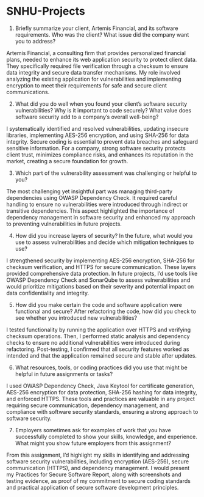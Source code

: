 # SNHU-Projects

1. Briefly summarize your client, Artemis Financial, and its software requirements. Who was the client? What issue did the company want you to address?

Artemis Financial, a consulting firm that provides personalized financial plans, needed to enhance its web application security to protect client data. They specifically required file verification through a checksum to ensure data integrity and secure data transfer mechanisms. My role involved analyzing the existing application for vulnerabilities and implementing encryption to meet their requirements for safe and secure client communications.

2. What did you do well when you found your client’s software security vulnerabilities? Why is it important to code securely? What value does software security add to a company’s overall well-being?

I systematically identified and resolved vulnerabilities, updating insecure libraries, implementing AES-256 encryption, and using SHA-256 for data integrity. Secure coding is essential to prevent data breaches and safeguard sensitive information. For a company, strong software security protects client trust, minimizes compliance risks, and enhances its reputation in the market, creating a secure foundation for growth.

3. Which part of the vulnerability assessment was challenging or helpful to you?

The most challenging yet insightful part was managing third-party dependencies using OWASP Dependency Check. It required careful handling to ensure no vulnerabilities were introduced through indirect or transitive dependencies. This aspect highlighted the importance of dependency management in software security and enhanced my approach to preventing vulnerabilities in future projects.

4. How did you increase layers of security? In the future, what would you use to assess vulnerabilities and decide which mitigation techniques to use?

I strengthened security by implementing AES-256 encryption, SHA-256 for checksum verification, and HTTPS for secure communication. These layers provided comprehensive data protection. In future projects, I’d use tools like OWASP Dependency Check and SonarQube to assess vulnerabilities and would prioritize mitigations based on their severity and potential impact on data confidentiality and integrity.

5. How did you make certain the code and software application were functional and secure? After refactoring the code, how did you check to see whether you introduced new vulnerabilities?

I tested functionality by running the application over HTTPS and verifying checksum operations. Then, I performed static analysis and dependency checks to ensure no additional vulnerabilities were introduced during refactoring. Post-testing, I confirmed that all security features worked as intended and that the application remained secure and stable after updates.

6. What resources, tools, or coding practices did you use that might be helpful in future assignments or tasks?

I used OWASP Dependency Check, Java Keytool for certificate generation, AES-256 encryption for data protection, SHA-256 hashing for data integrity, and enforced HTTPS. These tools and practices are valuable in any project requiring secure communication, dependency management, and compliance with software security standards, ensuring a strong approach to software security.

7. Employers sometimes ask for examples of work that you have successfully completed to show your skills, knowledge, and experience. What might you show future employers from this assignment?

From this assignment, I’d highlight my skills in identifying and addressing software security vulnerabilities, including encryption (AES-256), secure communication (HTTPS), and dependency management. I would present my Practices for Secure Software Report, along with screenshots and testing evidence, as proof of my commitment to secure coding standards and practical application of secure software development principles.
